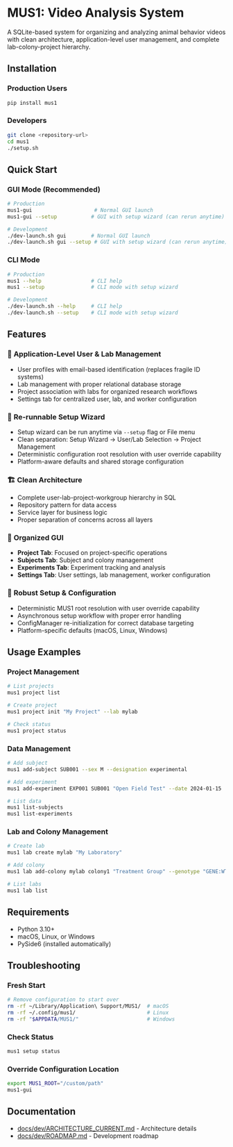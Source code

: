 # MUS1: Video Analysis System

A SQLite-based system for organizing and analyzing animal behavior videos with clean architecture, application-level user management, and complete lab-colony-project hierarchy.

## Installation

### Production Users
```bash
pip install mus1
```

### Developers
```bash
git clone <repository-url>
cd mus1
./setup.sh
```

## Quick Start

### GUI Mode (Recommended)
```bash
# Production
mus1-gui                    # Normal GUI launch
mus1-gui --setup           # GUI with setup wizard (can rerun anytime)

# Development
./dev-launch.sh gui        # Normal GUI launch
./dev-launch.sh gui --setup # GUI with setup wizard (can rerun anytime)
```

### CLI Mode
```bash
# Production
mus1 --help                # CLI help
mus1 --setup               # CLI mode with setup wizard

# Development
./dev-launch.sh --help     # CLI help
./dev-launch.sh --setup    # CLI mode with setup wizard
```

## Features

### 🎯 **Application-Level User & Lab Management**
- User profiles with email-based identification (replaces fragile ID systems)
- Lab management with proper relational database storage
- Project association with labs for organized research workflows
- Settings tab for centralized user, lab, and worker configuration

### 🔄 **Re-runnable Setup Wizard**
- Setup wizard can be run anytime via `--setup` flag or File menu
- Clean separation: Setup Wizard → User/Lab Selection → Project Management
- Deterministic configuration root resolution with user override capability
- Platform-aware defaults and shared storage configuration

### 🏗️ **Clean Architecture**
- Complete user-lab-project-workgroup hierarchy in SQL
- Repository pattern for data access
- Service layer for business logic
- Proper separation of concerns across all layers

### 🎨 **Organized GUI**
- **Project Tab**: Focused on project-specific operations
- **Subjects Tab**: Subject and colony management
- **Experiments Tab**: Experiment tracking and analysis
- **Settings Tab**: User settings, lab management, worker configuration

### 🔧 **Robust Setup & Configuration**
- Deterministic MUS1 root resolution with user override capability
- Asynchronous setup workflow with proper error handling
- ConfigManager re-initialization for correct database targeting
- Platform-specific defaults (macOS, Linux, Windows)

## Usage Examples

### Project Management
```bash
# List projects
mus1 project list

# Create project
mus1 project init "My Project" --lab mylab

# Check status
mus1 project status
```

### Data Management
```bash
# Add subject
mus1 add-subject SUB001 --sex M --designation experimental

# Add experiment
mus1 add-experiment EXP001 SUB001 "Open Field Test" --date 2024-01-15

# List data
mus1 list-subjects
mus1 list-experiments
```

### Lab and Colony Management
```bash
# Create lab
mus1 lab create mylab "My Laboratory"

# Add colony
mus1 lab add-colony mylab colony1 "Treatment Group" --genotype "GENE:WT"

# List labs
mus1 lab list
```

## Requirements

- Python 3.10+
- macOS, Linux, or Windows
- PySide6 (installed automatically)

## Troubleshooting

### Fresh Start
```bash
# Remove configuration to start over
rm -rf ~/Library/Application\ Support/MUS1/  # macOS
rm -rf ~/.config/mus1/                       # Linux
rm -rf "$APPDATA/MUS1/"                      # Windows
```

### Check Status
```bash
mus1 setup status
```

### Override Configuration Location
```bash
export MUS1_ROOT="/custom/path"
mus1-gui
```

## Documentation

- [docs/dev/ARCHITECTURE_CURRENT.md](docs/dev/ARCHITECTURE_CURRENT.md) - Architecture details
- [docs/dev/ROADMAP.md](docs/dev/ROADMAP.md) - Development roadmap
